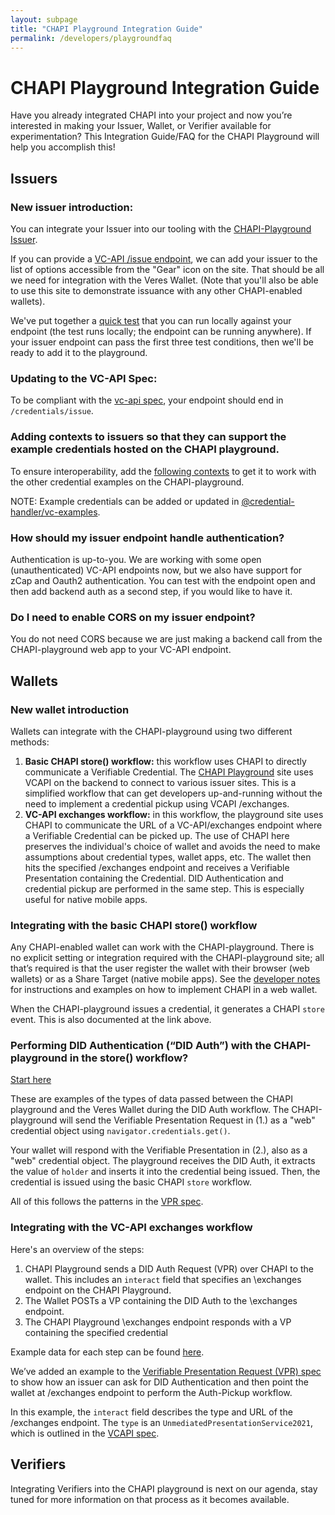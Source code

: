 ```yaml
---
layout: subpage
title: "CHAPI Playground Integration Guide"
permalink: /developers/playgroundfaq
---
```

# CHAPI Playground Integration Guide

Have you already integrated CHAPI into your project and now you’re interested in making your Issuer, Wallet, or Verifier available for experimentation? This Integration Guide/FAQ for the CHAPI Playground will help you accomplish this!

## Issuers
### New issuer introduction:
You can integrate your Issuer into our tooling with the [CHAPI-Playground Issuer](https://playground.chapi.io/issuer).

If you can provide a [VC-API /issue endpoint](https://w3c-ccg.github.io/vc-api/#issue-credential), we can add your issuer to the list of options accessible from the "Gear" icon on the site.  That should be all we need for integration with the Veres Wallet.  (Note that you'll also be able to use this site to demonstrate issuance with any other CHAPI-enabled wallets).

We've put together a [quick test](https://github.com/credential-handler/chapi-issuer-test-suite) that you can run locally against your endpoint (the test runs locally; the endpoint can be running anywhere).  If your issuer endpoint can pass the first three test conditions, then we'll be ready to add it to the playground.

### Updating to the VC-API Spec:
To be compliant with the [vc-api spec](https://w3c-ccg.github.io/vc-api/#issue-credential), your endpoint should end in `/credentials/issue`.

### Adding contexts to issuers so that they can support the example credentials hosted on the CHAPI playground.
To ensure interoperability, add the [following contexts](https://docs.google.com/document/d/1L3GnHtvrH51MJ7W2ZAL-PIfzR2dxLyFoDrUAHZ1KBU4/edit) to get it to work with the other credential examples on the CHAPI-playground.

NOTE: Example credentials can be added or updated in
[@credential-handler/vc-examples](https://github.com/credential-handler/vc-examples).

### How should my issuer endpoint handle authentication?
Authentication is up-to-you.  We are working with some open (unauthenticated) VC-API endpoints now, but we also have support for zCap and Oauth2 authentication.  You can test with the endpoint open and then add backend auth as a second step, if you would like to have it.

### Do I need to enable CORS on my issuer endpoint?
You do not need CORS because we are just making a backend call from the CHAPI-playground web app to your VC-API endpoint.


## Wallets
### New wallet introduction
Wallets can integrate with the CHAPI-playground using two different methods:

1. **Basic CHAPI store() workflow:** this workflow uses CHAPI to directly communicate a Verifiable Credential.  The [CHAPI Playground](https://playground.chapi.io) site uses VCAPI on the backend to connect to various issuer sites.  This is a simplified workflow that can get developers up-and-running without the need to implement a credential pickup using VCAPI /exchanges.
2. **VC-API exchanges workflow:** in this workflow, the playground site uses CHAPI to communicate the URL of a VC-API/exchanges endpoint where a Verifiable Credential can be picked up.  The use of CHAPI here preserves the individual's choice of wallet and avoids the need to make assumptions about credential types, wallet apps, etc.  The wallet then hits the specified /exchanges endpoint and receives a Verifiable Presentation containing the Credential.  DID Authentication and credential pickup are performed in the same step.  This is especially useful for native mobile apps.

### Integrating with the basic CHAPI store() workflow
Any CHAPI-enabled wallet can work with the CHAPI-playground.  There is no explicit setting or integration required with the CHAPI-playground site; all that’s required is that the user register the wallet with their browser (web wallets) or as a Share Target (native mobile apps).  See the [developer notes](https://chapi.io/developers/wallets) for instructions and examples on how to implement CHAPI in a web wallet.

When the CHAPI-playground issues a credential, it generates a CHAPI `store` event.  This is also documented at the link above.

### Performing DID Authentication (“DID Auth”) with the CHAPI-playground in the store() workflow?

[Start here](https://gist.github.com/evanlally/3feb599ceadecc511a8a35d1a3b306b1)

These are examples of the types of data passed between the CHAPI playground and the Veres Wallet during the DID Auth workflow.  The CHAPI-playground will send the Verifiable Presentation Request in (1.) as a "web" credential object using `navigator.credentials.get()`.

Your wallet will respond with the Verifiable Presentation in (2.), also as a "web" credential object.  The playground receives the DID Auth, it extracts the value of `holder` and inserts it into the credential being issued.  Then, the credential is issued using the basic CHAPI `store` workflow.

All of this follows the patterns in the [VPR spec](https://w3c-ccg.github.io/vp-request-spec/#example-example-get-request).

### Integrating with the VC-API exchanges workflow
Here's an overview of the steps:
1. CHAPI Playground sends a DID Auth Request (VPR) over CHAPI to the wallet.  This includes an `interact` field that specifies an \exchanges endpoint on the CHAPI Playground.
2. The Wallet POSTs a VP containing the DID Auth to the \exchanges endpoint.
3. The CHAPI Playground \exchanges endpoint responds with a VP containing the specified credential

Example data for each step can be found [here](https://gist.github.com/tolson4/6e44720a15957136fbe6ca33403c4bcb).

We’ve added an example to the [Verifiable Presentation Request (VPR) spec](https://w3c-ccg.github.io/vp-request-spec/#example-example-interact-request) to show how an issuer can ask for DID Authentication and then point the wallet at /exchanges endpoint to perform the Auth-Pickup workflow.

In this example, the `interact` field describes the type and URL of the /exchanges endpoint.  The `type` is an `UnmediatedPresentationService2021`, which is outlined in the [VCAPI spec](https://w3c-ccg.github.io/vc-api/#exchange-examples).

## Verifiers
Integrating Verifiers into the CHAPI playground is next on our agenda, stay tuned for more information on that process as it becomes available.
